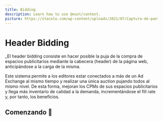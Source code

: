 ```yaml
---
title: Bidding
description: Learn how to use @nuxt/content.
picture: https://stacole.com/wp-content/uploads/2021/07/Captura-de-pantalla-de-2021-07-04-20-29-14.png
---
```

# Header Bidding

_El header bidding consiste en hacer posible la puja de la compra de espacios publicitarios mediante la cabecera (header) de la página web, anticipándose a la carga de la misma.

Este sistema permite a los editores estar conectados a más de un Ad Exchange al mismo tiempo y realizar una única auction pujando todos al mismo nivel. De esta forma, mejoran los CPMs de sus espacios publicitarios y llega más inventario de calidad a la demanda, incrementándose el fill rate y, por tanto, los beneficios.
## Comenzando 🚀

